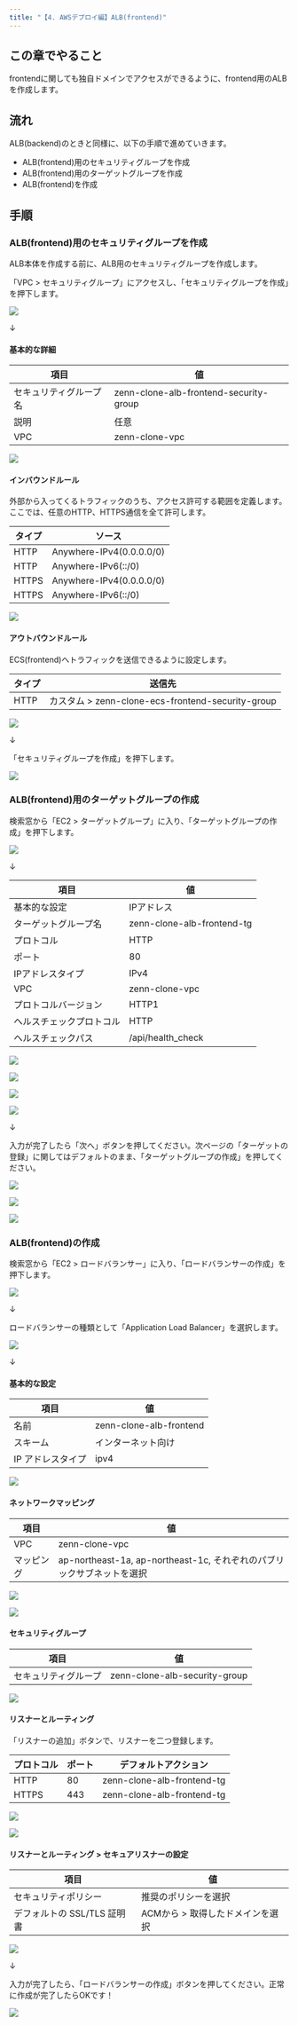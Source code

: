 ```yaml
---
title: "【4. AWSデプロイ編】ALB(frontend)"
---
```


## この章でやること

frontendに関しても独自ドメインでアクセスができるように、frontend用のALBを作成します。

## 流れ

ALB(backend)のときと同様に、以下の手順で進めていきます。

- ALB(frontend)用のセキュリティグループを作成
- ALB(frontend)用のターゲットグループを作成
- ALB(frontend)を作成

## 手順

### ALB(frontend)用のセキュリティグループを作成

ALB本体を作成する前に、ALB用のセキュリティグループを作成します。

「VPC > セキュリティグループ」にアクセスし、「セキュリティグループを作成」を押下します。

![](https://storage.googleapis.com/zenn-user-upload/5fb19a08ec9a-20230531.png)

↓

#### 基本的な詳細

|項目|値|
|---|---|
|セキュリティグループ名|zenn-clone-alb-frontend-security-group|
|説明|任意|
|VPC|zenn-clone-vpc|

![](https://storage.googleapis.com/zenn-user-upload/3b20099e5e88-20230531.png)

#### インバウンドルール

外部から入ってくるトラフィックのうち、アクセス許可する範囲を定義します。ここでは、任意のHTTP、HTTPS通信を全て許可します。

|タイプ|ソース|
|---|---|
|HTTP|Anywhere-IPv4(0.0.0.0/0)|
|HTTP|Anywhere-IPv6(::/0)|
|HTTPS|Anywhere-IPv4(0.0.0.0/0)|
|HTTPS|Anywhere-IPv6(::/0)|

![](https://storage.googleapis.com/zenn-user-upload/3cabda2bd0da-20230531.png)

#### アウトバウンドルール

ECS(frontend)へトラフィックを送信できるように設定します。

|タイプ|送信先|
|---|---|
|HTTP|カスタム > zenn-clone-ecs-frontend-security-group|

![](https://storage.googleapis.com/zenn-user-upload/eb36bd77c3bc-20230531.png)

↓

「セキュリティグループを作成」を押下します。

![](https://storage.googleapis.com/zenn-user-upload/ecb6b08180db-20230531.png)

### ALB(frontend)用のターゲットグループの作成

検索窓から「EC2 > ターゲットグループ」に入り、「ターゲットグループの作成」を押下します。

![](https://storage.googleapis.com/zenn-user-upload/ac270b11dedb-20230821.png)

↓

|項目|値|
|---|---|
|基本的な設定|IPアドレス|
|ターゲットグループ名|zenn-clone-alb-frontend-tg|
|プロトコル|HTTP|
|ポート|80|
|IPアドレスタイプ|IPv4|
|VPC|zenn-clone-vpc|
|プロトコルバージョン|HTTP1|
|ヘルスチェックプロトコル|HTTP|
|ヘルスチェックパス|/api/health_check|

![](https://storage.googleapis.com/zenn-user-upload/1620a14c3b51-20230821.png)

![](https://storage.googleapis.com/zenn-user-upload/4ffa0a99d83d-20230821.png)

![](https://storage.googleapis.com/zenn-user-upload/af45f59f416f-20230821.png)

![](https://storage.googleapis.com/zenn-user-upload/58b21a8ee5a1-20230821.png)

↓

入力が完了したら「次へ」ボタンを押してください。次ページの「ターゲットの登録」に関してはデフォルトのまま、「ターゲットグループの作成」を押してください。

![](https://storage.googleapis.com/zenn-user-upload/695015d559d4-20230821.png)

![](https://storage.googleapis.com/zenn-user-upload/f8884193c940-20230821.png)

![](https://storage.googleapis.com/zenn-user-upload/fa78e74b5521-20230821.png)

### ALB(frontend)の作成

検索窓から「EC2 > ロードバランサー」に入り、「ロードバランサーの作成」を押下します。

![](https://storage.googleapis.com/zenn-user-upload/af7017e2bfa8-20230821.png)

↓

ロードバランサーの種類として「Application Load Balancer」を選択します。

![](https://storage.googleapis.com/zenn-user-upload/64d441dd56f6-20230821.png)

↓

#### 基本的な設定

|項目|値|
|---|---|
|名前|zenn-clone-alb-frontend|
|スキーム|インターネット向け|
|IP アドレスタイプ|ipv4|

![](https://storage.googleapis.com/zenn-user-upload/bb52e81a28cb-20230821.png)

#### ネットワークマッピング

|項目|値|
|---|---|
|VPC|zenn-clone-vpc|
|マッピング|ap-northeast-1a, ap-northeast-1c, それぞれのパブリックサブネットを選択|

![](https://storage.googleapis.com/zenn-user-upload/e3e60080d63b-20230821.png)

![](https://storage.googleapis.com/zenn-user-upload/58ae2d5cad61-20230821.png)

#### セキュリティグループ

|項目|値|
|---|---|
|セキュリティグループ|zenn-clone-alb-security-group|

![](https://storage.googleapis.com/zenn-user-upload/970263069d04-20230821.png)

#### リスナーとルーティング

「リスナーの追加」ボタンで、リスナーを二つ登録します。

|プロトコル|ポート|デフォルトアクション|
|---|---|---|
|HTTP|80|zenn-clone-alb-frontend-tg|
|HTTPS|443|zenn-clone-alb-frontend-tg|

![](https://storage.googleapis.com/zenn-user-upload/43402d77768a-20230821.png)

![](https://storage.googleapis.com/zenn-user-upload/4e1a9112d723-20230821.png)

#### リスナーとルーティング > セキュアリスナーの設定

|項目|値|
|---|---|
|セキュリティポリシー|推奨のポリシーを選択|
|デフォルトの SSL/TLS 証明書|ACMから > 取得したドメインを選択|

![](https://storage.googleapis.com/zenn-user-upload/fe035cebbf0c-20230821.png)

↓

入力が完了したら、「ロードバランサーの作成」ボタンを押してください。正常に作成が完了したらOKです！

![](https://storage.googleapis.com/zenn-user-upload/a6f744d3f8d5-20230821.png)
